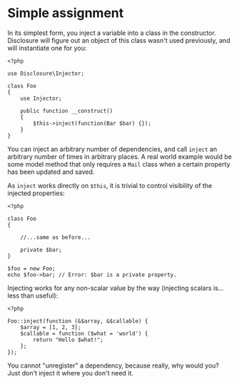 # Simple assignment

In its simplest form, you inject a variable into a class in the constructor.
Disclosure will figure out an object of this class wasn't used previously, and
will instantiate one for you:

    <?php

    use Disclosure\Injector;

    class Foo
    {
        use Injector;

        public function __construct()
        {
            $this->inject(function(Bar $bar) {});
        }
    }

You can inject an arbitrary number of dependencies, and call `inject` an
arbitrary number of times in arbitrary places. A real world example would be
some model method that only requires a `Mail` class when a certain property has
been updated and saved.

As `inject` works directly on `$this`, it is trivial to control visibility of
the injected properties:

    <?php

    class Foo
    {

        //...same as before...

        private $bar;
    }

    $foo = new Foo;
    echo $foo->bar; // Error: $bar is a private property.

Injecting works for any non-scalar value by the way (injecting scalars is...
less than useful):

    <?php

    Foo::inject(function (&$array, &$callable) {
        $array = [1, 2, 3];
        $callable = function ($what = 'world') {
            return "Hello $what!";
        };
    });

You cannot "unregister" a dependency, because really, why would you? Just don't
inject it where you don't need it.
